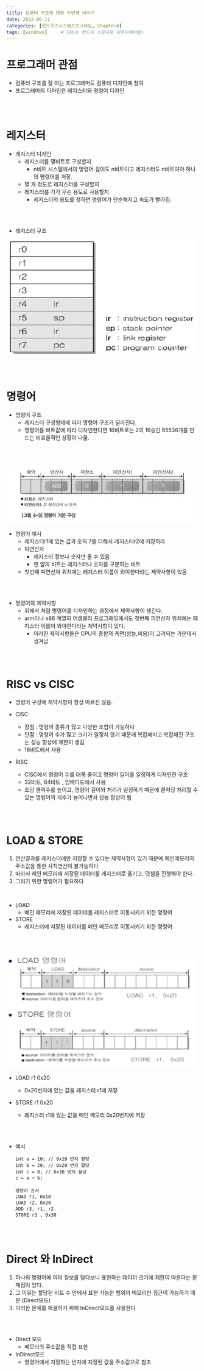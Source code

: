 ```yaml
---
title: 컴퓨터 구조에 대한 두번째 이야기
date: 2022-06-11
categories: [윈도우즈시스템프로그래밍, Chapter4]
tags: [windows]		# TAG는 반드시 소문자로 이루어져야함!
---
```


프로그래머 관점
========================
* 컴퓨터 구조를 잘 아는 프로그래머도 컴퓨터 디자인에 참여
* 프로그래머의 디자인은 레지스터와 명령어 디자인

<br><br>

레지스터
============================
* 레지스터 디자인
  * 레지스터를 몇비트로 구성할지
    * n비트 시스템에서의 명령어 길이도 n비트이고 레지스터도 n비트여야 하나의 명령어를 저장.
  * 몇 개 정도로 레지스터를 구성할지
  * 레지스터를 각각 무슨 용도로 사용할지
    * 레지스터의 용도를 정하면 명령어가 단순해지고 속도가 빨라짐.

<br><br>

* 레지스터 구조

<img src="../../assets/img/rr.png" width=500 height =300>



<br><br>



명령어
================================


* 명령어 구조
  * 레지스터 구성형태에 따라 명령어 구조가 달라진다.
  * 명령어를 비트값에 따라 디자인한다면 16비트로는 2의 16승인 65536개를 만드는 비효율적인 상황이 나옮.

<br><br>



<img src="../../assets/img/com.png">


* 명령어 예시
  * 레지스터r1에 있는 값과 숫자 7를 더해서 레지스터r2에 저장하라
  * 피연산자
    *  레지스터 정보나 숫자만 올 수 있음
    *  맨 앞의 비트는 레지스터나 숫자를 구분하는 비트
   * 첫번째 피연산자 위치에는 레지스터 이름이 와야한다라는 제약사항이 있음

<br><br>

* 명령어의 제약사항
  * 위에서 처럼 명령어를 디자인하는 과정에서 제약사항이 생긴다.
  * arm이나 x86 계열의 어셈블리 프로그래밍에서도 첫번째 피연산자 위치에는 레지스터 이름이 와야한다라는 제약사항이 있다.
    * 이러한 제약사항들은 CPU의 종합적 측면(성능,비용)이 고려되는 가운데서 생겨남
  

<br><br>

RISC vs CISC
======================
* 명령어 구성에 제약사항이 항상 따르진 않음.


* CISC
  * 장점 : 명령어 종류가 많고 다양한 조합이 가능하다
  * 단점 : 명령어 수가 많고 크기가 일정치 않기 때문에 복잡해지고 복잡해진 구조는 성능 향상에 제한이 생김
  * 16비트에서 사용


* RISC
  * CISC에서 명령어 수를 대폭 줄이고 명령어 길이를 일정하게 디자인한 구조
  * 32비트, 64비트 , 임베디드에서 사용
  * 초당 클럭수를 높이고, 명령어 길이와 처리가 일정하기 때문에 클럭당 처리할 수 있는 명령어의 개수가 늘어나면서 성능 향상이 됨

<br><br>

LOAD & STORE
===============================
1. 연산결과를 레지스터에만 저장할 수 있다는 제약사항이 있기 때문에 메인메모리의 주소값을 통한 사칙연산이 불가능하다  
2. 따라서 메인 메모리에 저장된 데이터를 레지스터로 옮기고, 덧셈을 진행해야 한다.  
3. 그러기 위한 명령어가 필요하다

<br>

* LOAD
  * 메인 메모리에 저장된 데이터를 레지스터로 이동시키기 위한 명령어
* STORE
  * 레지스터에 저장된 데이터를 메인 메모리로 이동시키기 위한 명령어

<br><br>



<img src="../../assets/img/LS.png" width =500 height=300>


* LOAD r1 0x20
  * 0x20번지에 있는 값을 레지스터 r1에 저장

* STORE r1 0x20
  * 레지스터 r1에 있는 값을 메인 메모리 0x20번지에 저장
  

<br><br>

* 예시  

      int a = 10; // 0x10 번지 할당
      int b = 20; // 0x20 번지 할당
      int c = 0; // 0x30 번지 할당
      c = a + b; 

      명령어 순서
      LOAD r1, 0x10  
      LOAD r2, 0x20  
      ADD r3, r1, r2
      STORE r3 , 0x30



<br><br>

Direct 와 InDirect
===================
1. 하나의 명령어에 여러 정보를 담다보니 표현하는 데이터 크기에 제한이 따른다는 문제점이 있다.
2. 그 이유는 할당된 비트 수 안에서 표현 가능한 범위의 메모리만 접근이 가능하기 때문 (Direct모드)
3. 이러한 문제를 해결하기 위해 InDirect모드를 사용한다

<br><br>

* Direct 모드
  * 메모리의 주소값을 직접 표현
* InDirect모드
  * 명령어에서 지정하는 번지에 지정된 값을 주소값으로 참조


